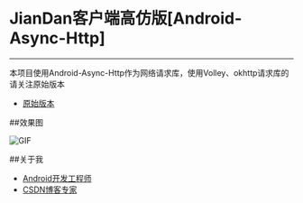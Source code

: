 # JianDan客户端高仿版[Android-Async-Http]
---

本项目使用Android-Async-Http作为网络请求库，使用Volley、okhttp请求库的请关注原始版本

- [原始版本](https://github.com/ZhaoKaiQiang/JianDan)

##效果图

![GIF](https://github.com/ZhaoKaiQiang/JianDan/blob/master/images/demo.gif)

##关于我
- [Android开发工程师](http://weibo.com/zhaokaiqiang1992)
- [CSDN博客专家](http://blog.csdn.net/zhaokaiqiang1992)

